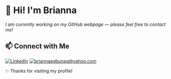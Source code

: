 # 👋 Hi! I'm Brianna
*I am currently working on my GitHub webpage — please feel free to contact me!*

## 📫 Connect with Me
[![LinkedIn](https://img.shields.io/badge/LinkedIn-blue?style=for-the-badge&logo=linkedin)](https://www.linkedin.com/in/brianna-sarah-alexis-agbunag-41b087310)
[![briannaagbunag@yahoo.com](https://img.shields.io/badge/Email-red?style=for-the-badge&logo=gmail)](mailto:briannaagbunag@yahoo.com)

✨ Thanks for visiting my profile!

